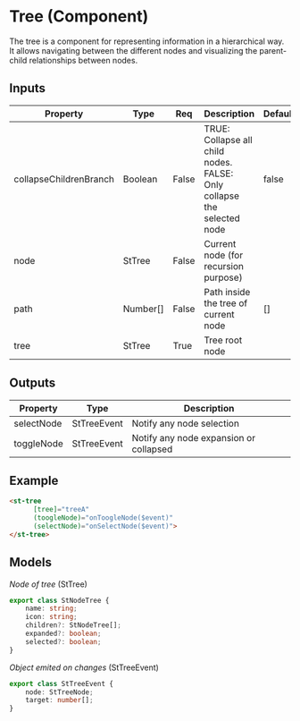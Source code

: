 # Tree (Component)

   The tree is a component for representing information in a hierarchical way. It allows navigating between the different nodes and visualizing the parent-child relationships between nodes.

## Inputs

| Property               | Type     | Req   | Description                                                            | Default |
| ---------------------- | -------- | ----- | ---------------------------------------------------------------------- | ------- |
| collapseChildrenBranch | Boolean  | False | TRUE: Collapse all child nodes. FALSE: Only collapse the selected node | false   |
| node                   | StTree   | False | Current node (for recursion purpose)                                   |         |
| path                   | Number[] | False | Path inside the tree of current node                                   | []      |
| tree                   | StTree   | True  | Tree root node                                                         |         |

## Outputs

| Property   | Type        | Description                            |
| ---------- | ----------- | -------------------------------------- |
| selectNode | StTreeEvent | Notify any node selection              |
| toggleNode | StTreeEvent | Notify any node expansion or collapsed |

## Example


```html
<st-tree
      [tree]="treeA"
      (toogleNode)="onToogleNode($event)"
      (selectNode)="onSelectNode($event)">
</st-tree>
```

## Models

*Node of tree* (StTree)

```typescript
export class StNodeTree {
    name: string;
    icon: string;
    children?: StNodeTree[];
    expanded?: boolean;
    selected?: boolean;
}
```

*Object emited on changes* (StTreeEvent)

```typescript
export class StTreeEvent {
    node: StTreeNode;
    target: number[];
}
```

